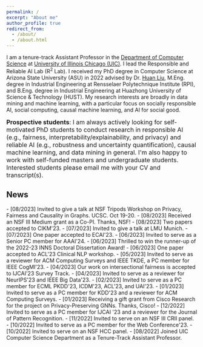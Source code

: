 ```yaml
---
permalink: /
excerpt: "About me"
author_profile: true
redirect_from: 
  - /about/
  - /about.html
---
```


I am a tenure-track Assistant Professor in the [Department of Computer Science](https://cs.uic.edu/) at [University of Illinois Chicago (UIC)](https://www.uic.edu/). I lead the Responsible and Reliable AI Lab (R<sup>2</sup> Lab). I received my PhD degree in Computer Science at Arizona State University (ASU) in 2022 advised by Dr. [Huan Liu](https://scholar.google.com/citations?user=Dzf46C8AAAAJ&hl=en), M.Eng. degree in Industrial Engineering at Rensselaer Polytechnique Institute (RPI), and B.Eng. degree in Industrial Engineering at Huazhong University of Science & Technology (HUST). My research interests are broadly in data mining and machine learning, with a particular focus on socially responsible AI, social computing, causal machine learning, and AI for social good.

<font size="3"> **Prospective students**: I am always actively looking for self-motivated PhD students to conduct research in responsible AI (e.g., fairness, interpretability/explainability, and privacy) and reliable AI (e.g., robustness and uncertainty quantification), causal machine learning, and data mining in general. I'm also happy to work with self-funded masters and undergraduate students. Interested students please email me with your CV and transcript(s). </font>

<h2>News</h2>
- [08/2023] Invited to give a talk at NSF Tripods Workshop on Privacy, Fairness and Causality in Graphs. UCSC. Oct 19-20.
- [08/2023] Received an NSF III Medium grant as a Co-PI. Thanks, NSF!
- [08/2023] Two papers accepted to CIKM'23.
- [07/2023] Invited to give a talk at LMU Munich.  
- [07/2023] One paper accepted to ECAI'23. 
- [06/2023] Invited to serve as a Senior PC member for AAAI'24. 
- [06/2023] Thrilled to win the runner-up of the 2022-23 INNS Doctoral Dissertation Award! 
- [06/2023] One paper accepted to ACL'23 Clinical NLP workshop. 
- [05/2023] Invited to serve as a reviewer for ACM Computing Surveys and IEEE TKDE, a PC member for IEEE CogMI'23.
- [04/2023] Our work on intersectional fairness is accepted to IJCAI'23 Survey Track. 
- [04/2023] Invited to serve as a reviewer for NeurIPS'23 and IEEE Big Data'23.
- [02/2023] Invited to serve as a PC member for ECML PKDD'23, ICDM'23, ACL'23, and UAI'23.
- [01/2023] Invited to serve as a PC member for KDD'23 and a reviewer for ACM Computing Surveys.
- [01/2023] Receiving a gift grant from Cisco Research for the project on Privacy-Preserving GNNs. Thanks, Cisco!
- [12/2022] Invited to serve as a PC member for IJCAI '23 and a reviewer for the Journal of Pattern Recognition.
- [11/2022] Invited to serve on an NSF III CRII panel.
- [10/2022] Invited to serve as a PC member for the Web Conference'23.
- [10/2022] Invited to serve on an NSF HCC panel.
- [08/2022] Joined UIC Computer Science Department as a Tenure-Track Assistant Professor.
